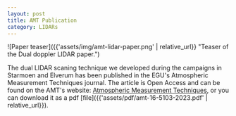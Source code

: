 ```yaml
---
layout: post
title: AMT Publication
category: LIDARs
---
```


![Paper teaser]({{'assets/img/amt-lidar-paper.png' | relative_url}} "Teaser of the Dual doppler LIDAR paper.")

The dual LIDAR scaning technique we developed during the campaigns in Starmoen and Elverum has been published in the EGU's Atmospheric Measurement Techniques journal. The article is Open Access and can be found on the AMT's website: [Atmospheric Measurement Techniques](https://doi.org/10.5194/amt-16-5103-2023), or you can download it as a pdf [file]({{'assets/pdf/amt-16-5103-2023.pdf' | relative_url}}). 
